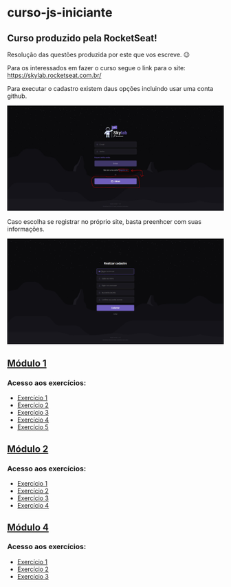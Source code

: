 # curso-js-iniciante

## Curso produzido pela RocketSeat!

Resolução das questões produzida por este que vos escreve. :wink:

Para os interessados em fazer o curso segue o link para o site: https://skylab.rocketseat.com.br/

Para executar o cadastro existem daus opções incluindo usar uma conta github.

![screenshot](tutorial.jpg)

Caso escolha se registrar no próprio site, basta preenhcer com suas informações.

![screenshot](tutorial2.jpg)

## [Módulo 1](https://github.com/brunodhein/curso-js-iniciante/tree/master/Modulo-1)

### Acesso aos exercícios:

- [Exercício 1](https://github.com/brunodhein/curso-js-iniciante/tree/master/Modulo-1/Exerc%C3%ADcio%201)
- [Exercício 2](https://github.com/brunodhein/curso-js-iniciante/tree/master/Modulo-1/Exerc%C3%ADcio%202)
- [Exercício 3](https://github.com/brunodhein/curso-js-iniciante/tree/master/Modulo-1/Exerc%C3%ADcio%203)
- [Exercício 4](https://github.com/brunodhein/curso-js-iniciante/tree/master/Modulo-1/Exerc%C3%ADcio%204)
- [Exercício 5](https://github.com/brunodhein/curso-js-iniciante/tree/master/Modulo-1/Exerc%C3%ADcio%205)


## [Módulo 2](https://github.com/brunodhein/curso-js-iniciante/tree/master/Modulo-2)

### Acesso aos exercícios:

- [Exercício 1](https://github.com/brunodhein/curso-js-iniciante/tree/master/Modulo-2/Exerc%C3%ADcio%201)
- [Exercício 2](https://github.com/brunodhein/curso-js-iniciante/tree/master/Modulo-2/Exerc%C3%ADcio%202)
- [Exercício 3](https://github.com/brunodhein/curso-js-iniciante/tree/master/Modulo-2/Exercício%203)
- [Exercício 4](https://github.com/brunodhein/curso-js-iniciante/tree/master/Modulo-2/Exerc%C3%ADcio%204)


## [Módulo 4](https://github.com/brunodhein/curso-js-iniciante/tree/master/Modulo-4)

### Acesso aos exercícios:

- [Exercício 1](https://github.com/brunodhein/curso-js-iniciante/tree/master/Modulo-4/Exerc%C3%ADcio%201)
- [Exercício 2](https://github.com/brunodhein/curso-js-iniciante/tree/master/Modulo-4/Exerc%C3%ADcio%202)
- [Exercício 3](https://github.com/brunodhein/curso-js-iniciante/tree/master/Modulo-4/Exerc%C3%ADcio%203)


